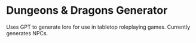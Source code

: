 # Dungeons & Dragons Generator

Uses GPT to generate lore for use in tabletop roleplaying games. Currently generates NPCs.

